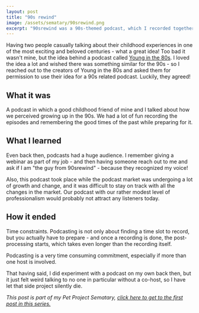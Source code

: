 ```yaml
---
layout: post
title: "90s rewind"
image: /assets/sematary/90srewind.png
excerpt: "90srewind was a 90s-themed podcast, which I recorded together with a co-host. It offered great insight into how podcasting works, and we ended before the hype really took off."
---
```

Having two people casually talking about their childhood experiences in one of 
the most exciting and beloved centuries - what a great idea! Too bad it wasn't mine,
but the idea behind a podcast called [Young in the 80s](http://younginthe80s.de/). I loved the idea a lot and wished there was something
similar for the 90s - so I reached out to the creators of Young in the 80s and 
asked them for permission to use their idea for a 90s related podcast. Luckily, 
they agreed!

## What it was
A podcast in which a good childhood friend of mine and I talked 
about how we perceived growing up in the 90s. We had a lot of fun recording the
episodes and remembering the good times of the past while preparing for it.

## What I learned
Even back then, podcasts had a huge audience. I remember giving a webinar as part
of my job - and then having someone reach out to me and ask if I am "the guy from
90srewind" - because they recognized my voice!

Also, this podcast took place while the podcast market was undergoing a lot of 
growth and change, and it was difficult to stay on track with all the changes in 
the market. Our podcast with our rather modest level of professionalism would 
probably not attract any listeners today.

## How it ended
Time constraints. Podcasting is not only about finding a time slot to record, 
but you actually have to prepare - and once a recording is done, the post-processing
starts, which takes even longer than the recording itself.

Podcasting is a very time consuming commitment, especially if more than one host is involved.

That having said, I did experiment with a podcast on my own back then, but it
just felt weird talking to no one in particular without a co-host, so I have let that
side project silently die.

*This post is part of my Pet Project Sematary, [click here to get to the first post in this series.](/sematary/start)*
